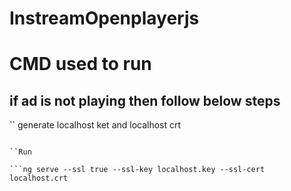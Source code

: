 # InstreamOpenplayerjs

# CMD used to run

## if ad is not playing then follow below steps
`` generate localhost ket and localhost crt

```openssl req -x509 -nodes -days 365 -newkey rsa:2048 -keyout localhost.key -out localhost.crt -subj "/CN=localhost"

``Run 

```ng serve --ssl true --ssl-key localhost.key --ssl-cert localhost.crt
